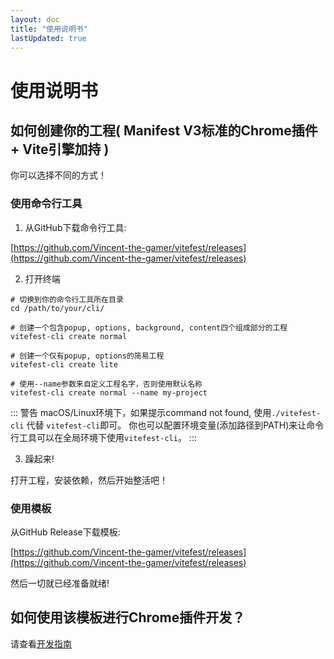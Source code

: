 ```yaml
---
layout: doc
title: "使用说明书"
lastUpdated: true
---
```


# 使用说明书

## 如何创建你的工程( Manifest V3标准的Chrome插件 + Vite引擎加持 )

你可以选择不同的方式！

### 使用命令行工具

1. 从GitHub下载命令行工具:

[https://github.com/Vincent-the-gamer/vitefest/releases](https://github.com/Vincent-the-gamer/vitefest/releases)

2. 打开终端
```shell
# 切换到你的命令行工具所在目录
cd /path/to/your/cli/

# 创建一个包含popup, options, background, content四个组成部分的工程
vitefest-cli create normal

# 创建一个仅有popup, options的简易工程
vitefest-cli create lite

# 使用--name参数来自定义工程名字，否则使用默认名称
vitefest-cli create normal --name my-project
```

::: 警告
macOS/Linux环境下，如果提示command not found, 使用`./vitefest-cli` 代替 `vitefest-cli`即可。
你也可以配置环境变量(添加路径到PATH)来让命令行工具可以在全局环境下使用`vitefest-cli`。
:::

3. 躁起来!

打开工程，安装依赖，然后开始整活吧！

### 使用模板

从GitHub Release下载模板:

[https://github.com/Vincent-the-gamer/vitefest/releases](https://github.com/Vincent-the-gamer/vitefest/releases)

然后一切就已经准备就绪!

## 如何使用该模板进行Chrome插件开发？
请查看[开发指南](./devGuide.md)